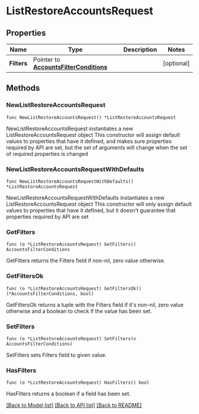 # ListRestoreAccountsRequest

## Properties

Name | Type | Description | Notes
------------ | ------------- | ------------- | -------------
**Filters** | Pointer to [**AccountsFilterConditions**](AccountsFilterConditions.md) |  | [optional] 

## Methods

### NewListRestoreAccountsRequest

`func NewListRestoreAccountsRequest() *ListRestoreAccountsRequest`

NewListRestoreAccountsRequest instantiates a new ListRestoreAccountsRequest object
This constructor will assign default values to properties that have it defined,
and makes sure properties required by API are set, but the set of arguments
will change when the set of required properties is changed

### NewListRestoreAccountsRequestWithDefaults

`func NewListRestoreAccountsRequestWithDefaults() *ListRestoreAccountsRequest`

NewListRestoreAccountsRequestWithDefaults instantiates a new ListRestoreAccountsRequest object
This constructor will only assign default values to properties that have it defined,
but it doesn't guarantee that properties required by API are set

### GetFilters

`func (o *ListRestoreAccountsRequest) GetFilters() AccountsFilterConditions`

GetFilters returns the Filters field if non-nil, zero value otherwise.

### GetFiltersOk

`func (o *ListRestoreAccountsRequest) GetFiltersOk() (*AccountsFilterConditions, bool)`

GetFiltersOk returns a tuple with the Filters field if it's non-nil, zero value otherwise
and a boolean to check if the value has been set.

### SetFilters

`func (o *ListRestoreAccountsRequest) SetFilters(v AccountsFilterConditions)`

SetFilters sets Filters field to given value.

### HasFilters

`func (o *ListRestoreAccountsRequest) HasFilters() bool`

HasFilters returns a boolean if a field has been set.


[[Back to Model list]](../README.md#documentation-for-models) [[Back to API list]](../README.md#documentation-for-api-endpoints) [[Back to README]](../README.md)


